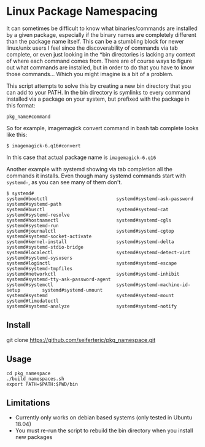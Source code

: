 # Linux Package Namespacing

It can sometimes be difficult to know what binaries/commands are installed by a given package, especially if the binary names are completely different than the package name itself. This can be a stumbling block for newer linux/unix users I feel since the discoverability of commands via tab complete, or even just looking in the *bin directories is lacking any context of where each command comes from. There are of course ways to figure out what commands are installed, but in order to do that you have to know those commands... Which you might imagine is a bit of a problem.

This script attempts to solve this by creating a new bin directory that you can add to your PATH. In the bin directory is symlinks to every command installed via a package on your system, but prefixed with the package in this format: 

    pkg_name#command

So for example, imagemagick convert command in bash tab complete looks like this:

    $ imagemagick-6.q16#convert

In this case that actual package name is `imagemagick-6.q16`

Another example with systemd showing via tab completion all the commands it installs. Even though many systemd commands start with `systemd-`, as you can see many of them don't.

```
$ systemd#
systemd#bootctl                         systemd#systemd-ask-password            systemd#systemd-path
systemd#busctl                          systemd#systemd-cat                     systemd#systemd-resolve
systemd#hostnamectl                     systemd#systemd-cgls                    systemd#systemd-run
systemd#journalctl                      systemd#systemd-cgtop                   systemd#systemd-socket-activate
systemd#kernel-install                  systemd#systemd-delta                   systemd#systemd-stdio-bridge
systemd#localectl                       systemd#systemd-detect-virt             systemd#systemd-sysusers
systemd#loginctl                        systemd#systemd-escape                  systemd#systemd-tmpfiles
systemd#networkctl                      systemd#systemd-inhibit                 systemd#systemd-tty-ask-password-agent
systemd#systemctl                       systemd#systemd-machine-id-setup        systemd#systemd-umount
systemd#systemd                         systemd#systemd-mount                   systemd#timedatectl
systemd#systemd-analyze                 systemd#systemd-notify                  
```

## Install

git clone https://github.com/seiferteric/pkg_namespace.git

## Usage

    cd pkg_namespace
    ./build_namespaces.sh
    export PATH=$PATH:$PWD/bin


## Limitations

 - Currently only works on debian based systems (only tested in Ubuntu 18.04)
 - You must re-run the script to rebuild the bin directory when you install new packages
